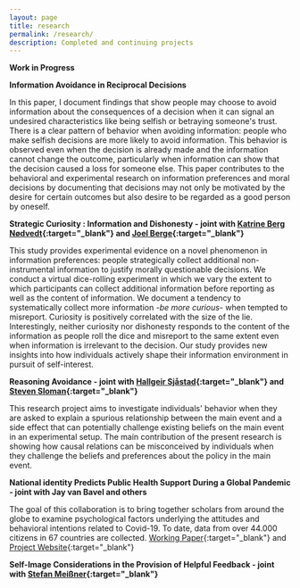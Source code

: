 ```yaml
---
layout: page
title: research
permalink: /research/
description: Completed and continuing projects
---
```

<strong>Work in Progress</strong>

**Information Avoidance in Reciprocal Decisions**

In this paper, I document findings that show people may choose to avoid information about the consequences of a decision when it can signal an undesired characteristics like being selfish or betraying someone's trust. There is a clear pattern of behavior when avoiding information: people who make selfish decisions are more likely to avoid information. This behavior is observed even when the decision is already made and the information cannot change the outcome, particularly when information can show that the decision caused a loss for someone else. This paper contributes to the behavioral and experimental research on information preferences and moral decisions by documenting that decisions may not only be motivated by the desire for certain outcomes but also desire to be regarded as a good person by oneself. 

**Strategic Curiosity : Information and Dishonesty - joint with [Katrine Berg Nødvedt](https://www.nhh.no/en/employees/faculty/katrine-berg-nodtvedt/){:target="\_blank"} and [Joel Berge](https://www.nhh.no/en/employees/faculty/joel-berge/){:target="\_blank"}**

This study provides experimental evidence on a novel phenomenon in information preferences: people strategically collect additional non-instrumental information to justify morally questionable decisions. We conduct a virtual dice-rolling experiment in which we vary the extent to which participants can collect additional information before reporting as well as the content of information. We document a tendency to systematically collect more information *-be more curious-* when tempted to misreport. Curiosity is positively correlated with the size of the lie. Interestingly, neither curiosity nor dishonesty responds to the content of the information as people roll the dice and misreport to the same extent even when information is irrelevant to the decision. Our study provides new insights into how individuals actively shape their information environment in pursuit of self-interest. 

**Reasoning Avoidance - joint with [Hallgeir Sjåstad](https://www.nhh.no/en/employees/faculty/hallgeir-sjastad/){:target="\_blank"} and [Steven Sloman](https://www.brown.edu/academics/cognitive-linguistic-psychological-sciences/people/faculty/steven-sloman){:target="\_blank"}**

This research project aims to investigate individuals' behavior when they are asked to explain a spurious relationship between the main event and a side effect that can potentially challenge existing beliefs on the main event in an experimental setup. The main contribution of the present research is showing how causal relations can be misconceived by individuals when they challenge the beliefs and preferences about the policy in the main event.

**National identity Predicts Public Health Support During a Global Pandemic - joint with Jay van Bavel and others**

The goal of this collaboration is to bring together scholars from around the globe to examine psychological factors underlying the attitudes and behavioral intentions related to Covid-19. To date, data from over 44.000 citizens in 67 countries are collected. [Working Paper](https://psyarxiv.com/ydt95){:target="\_blank"}  and [Project Website](https://icsmp-covid19.netlify.app){:target="\_blank"} 

**Self-Image Considerations in the Provision of Helpful Feedback - joint with [Stefan Meißner](https://www.nhh.no/en/employees/faculty/stefan-meissner/){:target="\_blank"}**

